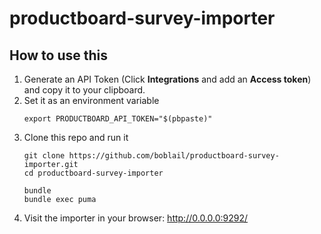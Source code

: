 # productboard-survey-importer

## How to use this

1. Generate an API Token (Click **Integrations** and add an **Access token**) and copy it to your clipboard.
2. Set it as an environment variable
    ```
    export PRODUCTBOARD_API_TOKEN="$(pbpaste)"
    ```
3. Clone this repo and run it
    ```
    git clone https://github.com/boblail/productboard-survey-importer.git
    cd productboard-survey-importer

    bundle
    bundle exec puma
    ```
4. Visit the importer in your browser: http://0.0.0.0:9292/

